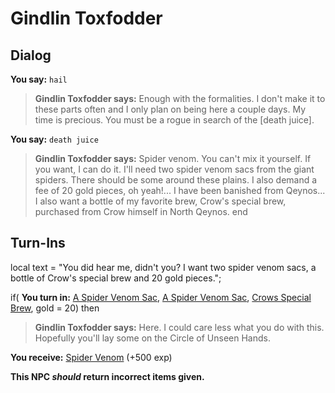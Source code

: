 # Gindlin Toxfodder


## Dialog

**You say:** `hail`



>**Gindlin Toxfodder says:** Enough with the formalities. I don't make it to these parts often and I only plan on being here a couple days. My time is precious. You must be a rogue in search of the [death juice].

**You say:** `death juice`



>**Gindlin Toxfodder says:** Spider venom. You can't mix it yourself. If you want, I can do it. I'll need two spider venom sacs from the giant spiders. There should be some around these plains. I also demand a fee of 20 gold pieces, oh yeah!... I have been banished from Qeynos... I also want a bottle of my favorite brew, Crow's special brew, purchased from Crow himself in North Qeynos.
end

## Turn-Ins



local text = "You did hear me, didn't you? I want two spider venom sacs, a bottle of Crow's special brew and 20 gold pieces.";


if( **You turn in:** [A Spider Venom Sac](/item/14018), [A Spider Venom Sac](/item/14018), [Crows Special Brew](/item/13799), gold = 20) then


>**Gindlin Toxfodder says:** Here. I could care less what you do with this. Hopefully you'll lay some on the Circle of Unseen Hands.


 **You receive:**  [Spider Venom](/item/14015) (+500 exp)

**This NPC *should* return incorrect items given.**
